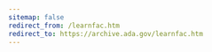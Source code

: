 ```yaml
---
sitemap: false 
redirect_from: /learnfac.htm 
redirect_to: https://archive.ada.gov/learnfac.htm 
---
```

